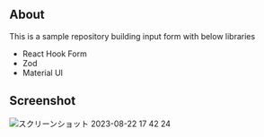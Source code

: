 ## About
This is a sample repository building input form with below libraries
- React Hook Form
- Zod
- Material UI

## Screenshot
![スクリーンショット 2023-08-22 17 42 24](https://github.com/yohei222/react-hook-form-zod-mui/assets/56663358/e5eb48c8-c166-4605-8b94-9544f545f314)

